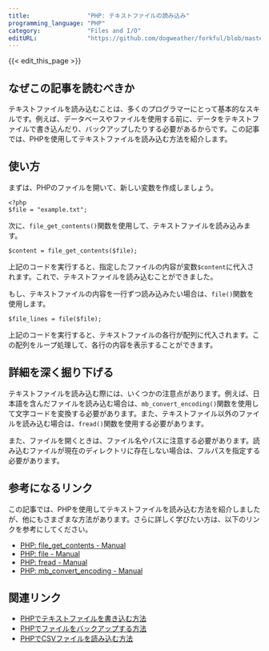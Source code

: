 ```yaml
---
title:                "PHP: テキストファイルの読み込み"
programming_language: "PHP"
category:             "Files and I/O"
editURL:              "https://github.com/dogweather/forkful/blob/master/content/ja/php/reading-a-text-file.md"
---
```


{{< edit_this_page >}}

## なぜこの記事を読むべきか

テキストファイルを読み込むことは、多くのプログラマーにとって基本的なスキルです。例えば、データベースやファイルを使用する前に、データをテキストファイルで書き込んだり、バックアップしたりする必要があるからです。この記事では、PHPを使用してテキストファイルを読み込む方法を紹介します。

## 使い方

まずは、PHPのファイルを開いて、新しい変数を作成しましょう。

```
<?php
$file = "example.txt";
```

次に、```file_get_contents()```関数を使用して、テキストファイルを読み込みます。

```
$content = file_get_contents($file);
```

上記のコードを実行すると、指定したファイルの内容が変数```$content```に代入されます。これで、テキストファイルを読み込むことができました。

もし、テキストファイルの内容を一行ずつ読み込みたい場合は、```file()```関数を使用します。

```
$file_lines = file($file);
```

上記のコードを実行すると、テキストファイルの各行が配列に代入されます。この配列をループ処理して、各行の内容を表示することができます。

## 詳細を深く掘り下げる

テキストファイルを読み込む際には、いくつかの注意点があります。例えば、日本語を含んだファイルを読み込む場合は、```mb_convert_encoding()```関数を使用して文字コードを変換する必要があります。また、テキストファイル以外のファイルを読み込む場合は、```fread()```関数を使用する必要があります。

また、ファイルを開くときは、ファイル名やパスに注意する必要があります。読み込むファイルが現在のディレクトリに存在しない場合は、フルパスを指定する必要があります。

## 参考になるリンク

この記事では、PHPを使用してテキストファイルを読み込む方法を紹介しましたが、他にもさまざまな方法があります。さらに詳しく学びたい方は、以下のリンクを参考にしてください。

- [PHP: file_get_contents - Manual](https://www.php.net/manual/en/function.file-get-contents.php)
- [PHP: file - Manual](https://www.php.net/manual/en/function.file.php)
- [PHP: fread - Manual](https://www.php.net/manual/en/function.fread.php)
- [PHP: mb_convert_encoding - Manual](https://www.php.net/manual/en/function.mb-convert-encoding.php)

## 関連リンク

- [PHPでテキストファイルを書き込む方法](https://example.com/how-to-write-text-file-with-php)
- [PHPでファイルをバックアップする方法](https://example.com/how-to-backup-file-with-php)
- [PHPでCSVファイルを読み込む方法](https://example.com/how-to-read-csv-file-with-php)